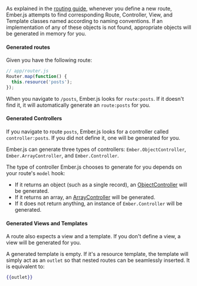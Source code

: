 As explained in the [routing guide][1], whenever you define a new route,
Ember.js attempts to find corresponding Route, Controller, View, and Template
classes named according to naming conventions. If an implementation of any of
these objects is not found, appropriate objects will be generated in memory for you.

[1]: /guides/routing/defining-your-routes

#### Generated routes

Given you have the following route:

```javascript
// app/router.js
Router.map(function() {
  this.resource('posts');
});
```

When you navigate to `/posts`, Ember.js looks for `route:posts`.
If it doesn't find it, it will automatically generate an `route:posts` for you.


#### Generated Controllers

If you navigate to route `posts`, Ember.js looks for a controller called `controller:posts`.
If you did not define it, one will be generated for you.

Ember.js can generate three types of controllers:
`Ember.ObjectController`, `Ember.ArrayController`, and `Ember.Controller`.

The type of controller Ember.js chooses to generate for you depends on your route's
`model` hook:

- If it returns an object (such as a single record), an [ObjectController][2] will be generated.
- If it returns an array, an [ArrayController][3] will be generated.
- If it does not return anything, an instance of `Ember.Controller` will be generated.


[2]: /guides/controllers/representing-a-single-model-with-objectcontroller
[3]: /guides/controllers/representing-multiple-models-with-arraycontroller


#### Generated Views and Templates

A route also expects a view and a template.  If you don't define a view,
a view will be generated for you.

A generated template is empty.
If it's a resource template, the template will simply act
as an `outlet` so that nested routes can be seamlessly inserted.  It is equivalent to:

```handlebars
{{outlet}}
```
